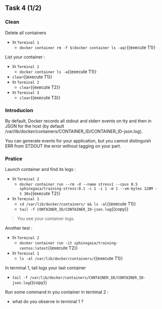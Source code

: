 ## Task 4 (1/2)

### Clean

Delete all containers
- In `Terminal 1`
  - `docker container rm -f $(docker container ls -aq)`{{execute T1}}

List your container :
- In `Terminal 1`
  - `docker container ls -a`{{execute T1}}
- `clear`{{execute T1}}
- In `Terminal 2`
  - `clear`{{execute T2}}
- In `Terminal 3`
  - `clear`{{execute T3}}

### Introducion

By default, Docker records all stdout and stderr events on tty and then in JSON for the host (by default /var/lib/docker/containers/CONTAINER_ID/CONTAINER_ID-json.log).

You can generate events for your application, but you cannot distinguish ERR from STDOUT the error without tagging on your part.

### Pratice

Launch container and find its logs :
- In `Terminal 2`
  - `docker container run --rm -d --name stress1 --cpus 0.5 sphinxgaia/training-stress:0.1 -c 1 -i 1 -m 1 --vm-bytes 128M -t 30s`{{execute T2}}
- In `Terminal 1`
  - `cd /var/lib/docker/containers/ && ls -al`{{execute T1}}
  - `tail -f CONTAINER_ID/CONTAINER_ID-json.log`{{copy}}

> You see your container logs.

Another test :
- In `Terminal 2`
  - `docker container run -it sphinxgaia/training-centos:latest`{{execute T2}}
- In `Terminal 1`
  - `ls -al /var/lib/docker/containers/`{{execute T1}}

In terminal 1, tail logs your last container
- `tail -f /var/lib/docker/containers/CONTAINER_ID/CONTAINER_ID-json.log`{{copy}}

Run some command in you container in terminal 2 :
- what do you observe in terminal 1 ?